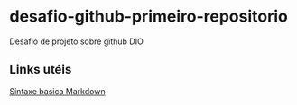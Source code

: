 # desafio-github-primeiro-repositorio
Desafio de projeto sobre github DIO
## Links utéis
[Sintaxe basica Markdown](https://www.markdownguide.org/basic-syntax/)
